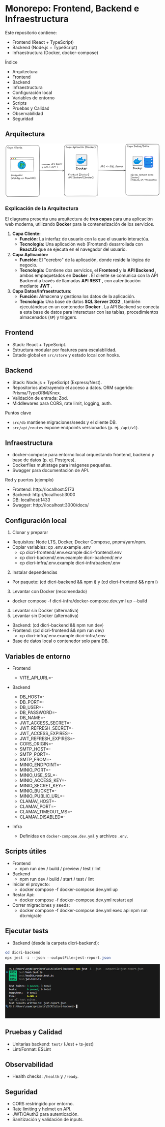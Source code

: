 # Monorepo: Frontend, Backend e Infraestructura

Este repositorio contiene:

- Frontend (React + TypeScript)
- Backend (Node.js + TypeScript)
- Infraestructura (Docker, docker-compose)

Índice

- Arquitectura
- Frontend
- Backend
- Infraestructura
- Configuración local
- Variables de entorno
- Scripts
- Pruebas y Calidad
- Observabilidad
- Seguridad

## Arquitectura


![](assets/20250810_131904_image.png)

### Explicación de la Arquitectura

El diagrama presenta una arquitectura de **tres capas** para una aplicación web moderna, utilizando **Docker** para la contenerización de los servicios.

1. **Capa Cliente:** 
   * **Función:** La interfaz de usuario con la que el usuario interactúa.
   * **Tecnología:** Una aplicación web (Frontend) desarrollada con **ReactJS** que se ejecuta en el navegador del usuario.
2. **Capa Aplicación:**
   * **Función:** El "cerebro" de la aplicación, donde reside la lógica de negocio.
   * **Tecnología:** Contiene dos servicios, el **Frontend** y la **API Backend** , ambos empaquetados en **Docker** . El cliente se comunica con la API Backend a través de llamadas **API REST** , con autenticación mediante **JWT** .
3. **Capa Datos/Infraestructura:**
   * **Función:** Almacena y gestiona los datos de la aplicación.
   * **Tecnología:** Una base de datos **SQL Server 2022** , también ejecutándose en un contenedor **Docker** . La API Backend se conecta a esta base de datos para interactuar con las tablas, procedimientos almacenados (`SP`) y triggers.

## Frontend

- Stack: React + TypeScript.
- Estructura modular por features para escalabilidad.
- Estado global en `src/store` y estado local con hooks.

## Backend

- Stack: Node.js + TypeScript (Express/Nest).
- Repositorios abstrayendo el acceso a datos. ORM sugerido: Prisma/TypeORM/Knex.
- Validación de entrada: Zod.
- Middlewares para CORS, rate limit, logging, auth.

Puntos clave

- `src/db` mantiene migraciones/seeds y el cliente DB.
- `src/api/routes` expone endpoints versionados (p. ej. `/api/v1`).

## Infraestructura

- docker-compose para entorno local orquestando frontend, backend y base de datos (p. ej. Postgres).
- Dockerfiles multistage para imágenes pequeñas.
- Swagger para documentación de API.

Red y puertos (ejemplo)

- Frontend: http://localhost:5173
- Backend: http://localhost:3000
- DB: localhost:1433
- Swagger: http://localhost:3000/docs/

## Configuración local

1) Clonar y preparar

- Requisitos: Node LTS, Docker, Docker Compose, pnpm/yarn/npm.
- Copiar variables:
  cp .env.example .env
  - cp dicri-frontend/.env.example dicri-frontend/.env
  - cp dicri-backend/.env.example dicri-backend/.env
  - cp dicri-infra/.env.example dicri-infrabacken/.env

2) Instalar dependencias

- Por paquete: (cd dicri-backend && npm i) y (cd dicri-frontend && npm i)

3) Levantar con Docker (recomendado)

- docker compose -f dicri-infra/docker-compose.dev.yml up --build

4) Levantar sin Docker (alternativa)
5) Levantar sin Docker (alternativa)

- Backend: (cd dicri-backend && npm run dev)
- Frontend: (cd dicri-frontend && npm run dev)
  - cp dicri-infra/.env.example dicri-infra/.env
- Base de datos local o contenedor solo para DB.

## Variables de entorno

- Frontend

  - VITE_API_URL=-
- Backend

  - DB_HOST=-
  - DB_PORT=-
  - DB_USER=-
  - DB_PASSWORD=-
  - DB_NAME=-
  - JWT_ACCESS_SECRET=-
  - JWT_REFRESH_SECRET=-
  - JWT_ACCESS_EXPIRES=-
  - JWT_REFRESH_EXPIRES=-
  - CORS_ORIGIN=-
  - SMTP_HOST=-
  - SMTP_PORT=-
  - SMTP_FROM=-
  - MINIO_ENDPOINT=-
  - MINIO_PORT=-
  - MINIO_USE_SSL=-
  - MINIO_ACCESS_KEY=-
  - MINIO_SECRET_KEY=-
  - MINIO_BUCKET=-
  - MINIO_PUBLIC_URL=-
  - CLAMAV_HOST=-
  - CLAMAV_PORT=-
  - CLAMAV_TIMEOUT_MS=-
  - CLAMAV_DISABLED=-
- Infra

  - Definidas en `docker-compose.dev.yml` y archivos `.env`.

## Scripts útiles

- Frontend
  - npm run dev / build / preview / test / lint
- Backend
  - npm run dev / build / start / test / lint
- Iniciar el proyecto:
  - docker compose -f docker-compose.dev.yml up
- Restar Api:
  - docker compose -f docker-compose.dev.yml restart api
- Correr migraciones y seeds:
  - docker compose -f docker-compose.dev.yml exec api npm run db:migrate

## Ejecutar tests

- Backend (desde la carpeta dicri-backend):

```powershell
cd dicri-backend
npx jest -i --json --outputFile=jest-report.json
```

![](assets/20250810_125941_image.png)

## Pruebas y Calidad

- Unitarias backend: `test/` (Jest + ts-jest)
- Lint/Format: ESLint

## Observabilidad

- Health checks: `/health` y `/ready`.

## Seguridad

- CORS restringido por entorno.
- Rate limiting y helmet en API.
- JWT/OAuth2 para autenticación.
- Sanitización y validación de inputs.
